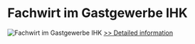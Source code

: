# Fachwirt im Gastgewerbe IHK
![Fachwirt im Gastgewerbe IHK](https://mycommerce.akamaized.net/api/pimages/P300452417/BIG/300452417.JPG)
[>> Detailed information](https://secure.shareit.com/shareit/product.html?productid=300452417&affiliateid=200057808)
